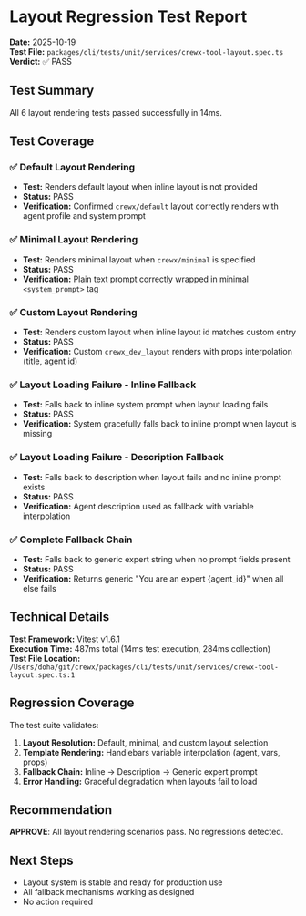 # Layout Regression Test Report

**Date:** 2025-10-19  
**Test File:** `packages/cli/tests/unit/services/crewx-tool-layout.spec.ts`  
**Verdict:** ✅ PASS

## Test Summary

All 6 layout rendering tests passed successfully in 14ms.

## Test Coverage

### ✅ Default Layout Rendering
- **Test:** Renders default layout when inline layout is not provided
- **Status:** PASS
- **Verification:** Confirmed `crewx/default` layout correctly renders with agent profile and system prompt

### ✅ Minimal Layout Rendering  
- **Test:** Renders minimal layout when `crewx/minimal` is specified
- **Status:** PASS
- **Verification:** Plain text prompt correctly wrapped in minimal `<system_prompt>` tag

### ✅ Custom Layout Rendering
- **Test:** Renders custom layout when inline layout id matches custom entry
- **Status:** PASS  
- **Verification:** Custom `crewx_dev_layout` renders with props interpolation (title, agent id)

### ✅ Layout Loading Failure - Inline Fallback
- **Test:** Falls back to inline system prompt when layout loading fails
- **Status:** PASS
- **Verification:** System gracefully falls back to inline prompt when layout is missing

### ✅ Layout Loading Failure - Description Fallback
- **Test:** Falls back to description when layout fails and no inline prompt exists
- **Status:** PASS
- **Verification:** Agent description used as fallback with variable interpolation

### ✅ Complete Fallback Chain
- **Test:** Falls back to generic expert string when no prompt fields present
- **Status:** PASS
- **Verification:** Returns generic "You are an expert {agent_id}" when all else fails

## Technical Details

**Test Framework:** Vitest v1.6.1  
**Execution Time:** 487ms total (14ms test execution, 284ms collection)  
**Test File Location:** `/Users/doha/git/crewx/packages/cli/tests/unit/services/crewx-tool-layout.spec.ts:1`

## Regression Coverage

The test suite validates:
1. **Layout Resolution:** Default, minimal, and custom layout selection
2. **Template Rendering:** Handlebars variable interpolation (agent, vars, props)
3. **Fallback Chain:** Inline → Description → Generic expert prompt
4. **Error Handling:** Graceful degradation when layouts fail to load

## Recommendation

**APPROVE**: All layout rendering scenarios pass. No regressions detected.

## Next Steps

- Layout system is stable and ready for production use
- All fallback mechanisms working as designed
- No action required

